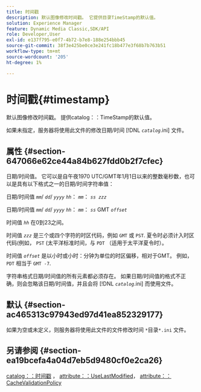 ```yaml
---
title: 时间戳
description: 默认图像修改时间戳。 它提供目录TimeStamp的默认值。
solution: Experience Manager
feature: Dynamic Media Classic,SDK/API
role: Developer,User
exl-id: e137f795-e0f7-4b72-b7e8-188e254bbb45
source-git-commit: 38f3e425be0ce3e241fc18b477e3f68b7b763b51
workflow-type: tm+mt
source-wordcount: '205'
ht-degree: 1%

---
```


# 时间戳{#timestamp}

默认图像修改时间戳。 提供catalog：：TimeStamp的默认值。

如果未指定，服务器将使用此文件的修改日期/时间 [!DNL *`catalog`*.ini] 文件。

## 属性 {#section-647066e62ce44a84b627fdd0b2f7cfec}

日期/时间值。 它可以是自午夜1970 UTC/GMT年1月1日以来的整数毫秒数，也可以是具有以下格式之一的日期/时间字符串值：

日期/时间值 *`mm`*/ *`dd`*/ *`yyyy`* *`hh`*： *`mm`*： *`ss zzz`*

日期/时间值 *`mm`*/ *`dd`*/ *`yyyy`* *`hh`*： *`mm`*： *`ss`* GMT *`offset`*

时间值 *`hh`* 在0到23之间。

时间值 *`zzz`* 是三个或四个字符的时区代码，例如 `GMT` 或 `PST`. 夏令时必须计入时区代码(例如， `PST` (太平洋标准时间，与 `PDT` （适用于太平洋夏令时）。

时间值 *`offset`* 是以小时或小时：分钟为单位的时区偏移，相对于GMT。 例如， `PDT` 相当于 `GMT -7`.

字符串格式日期/时间值的所有元素都必须存在。 如果日期/时间值的格式不正确，则会忽略该日期/时间值，并且会将 [!DNL *`catalog`*.ini] 而使用文件。

## 默认 {#section-ac465313c97943ed97d41ea852329177}

如果为空或未定义，则服务器将使用此文件的文件修改时间 `*`目录`*.ini` 文件。

## 另请参阅 {#section-ea19bcefa4a04d7eb5d9480cf0e2ca26}

[catalog：：时间戳](../../../../../is-api/image-catalog/image-serving-api-ref/c-image-catalog-reference/c-image-svg-data-reference/c-image-data-reference/r-timestamp-cat.md#reference-59a27b72f4cb4a53a3baba83214c4ded) ， [attribute：：UseLastModified](../../../../../is-api/image-catalog/image-serving-api-ref/c-image-catalog-reference/c-attributes-reference/r-uselastmodified.md#reference-73ecc421e6864a38aec5a4775f06b8e8)， [attribute：：CacheValidationPolicy](../../../../../is-api/image-catalog/image-serving-api-ref/c-image-catalog-reference/c-attributes-reference/r-cachevalidationpolicy.md#reference-e55e52fd749041718a9af69fa2027b57)
